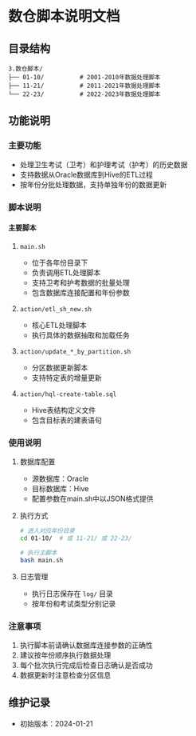 # 数仓脚本说明文档

## 目录结构
```
3.数仓脚本/
├── 01-10/          # 2001-2010年数据处理脚本
├── 11-21/          # 2011-2021年数据处理脚本
└── 22-23/          # 2022-2023年数据处理脚本
```

## 功能说明

### 主要功能
- 处理卫生考试（卫考）和护理考试（护考）的历史数据
- 支持数据从Oracle数据库到Hive的ETL过程
- 按年份分批处理数据，支持单独年份的数据更新

### 脚本说明

#### 主要脚本
1. `main.sh`
   - 位于各年份目录下
   - 负责调用ETL处理脚本
   - 支持卫考和护考数据的批量处理
   - 包含数据库连接配置和年份参数

2. `action/etl_sh_new.sh`
   - 核心ETL处理脚本
   - 执行具体的数据抽取和加载任务

3. `action/update_*_by_partition.sh`
   - 分区数据更新脚本
   - 支持特定表的增量更新

4. `action/hql-create-table.sql`
   - Hive表结构定义文件
   - 包含目标表的建表语句

### 使用说明

1. 数据库配置
   - 源数据库：Oracle
   - 目标数据库：Hive
   - 配置参数在main.sh中以JSON格式提供

2. 执行方式
   ```bash
   # 进入对应年份目录
   cd 01-10/  # 或 11-21/ 或 22-23/
   
   # 执行主脚本
   bash main.sh
   ```

3. 日志管理
   - 执行日志保存在 `log/` 目录
   - 按年份和考试类型分别记录

### 注意事项
1. 执行脚本前请确认数据库连接参数的正确性
2. 建议按年份顺序执行数据处理
3. 每个批次执行完成后检查日志确认是否成功
4. 数据更新时注意检查分区信息

## 维护记录
- 初始版本：2024-01-21
